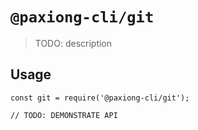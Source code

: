 # `@paxiong-cli/git`

> TODO: description

## Usage

```
const git = require('@paxiong-cli/git');

// TODO: DEMONSTRATE API
```
